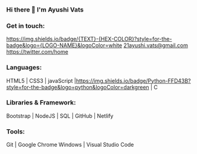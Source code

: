 ### Hi there 👋 I'm Ayushi Vats

### Get in touch: 
https://img.shields.io/badge/{TEXT}-{HEX-COLOR}?style=for-the-badge&logo={LOGO-NAME}&logoColor=white  21ayushi.vats@gmail.com  https://twitter.com/home

### Languages:
HTML5 | CSS3 | javaScript |https://img.shields.io/badge/Python-FFD43B?style=for-the-badge&logo=python&logoColor=darkgreen | C

### Libraries & Framework:
Bootstrap | NodeJS | SQL | GitHub | Netlify
 
### Tools:
Git | Google Chrome
Windows | Visual Studio Code
 
